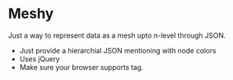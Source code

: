 # Meshy

Just a way to represent data as a mesh upto n-level through JSON.
  - Just provide a hierarchial JSON mentioning with node colors
  - Uses jQuery
  - Make sure your browser supports <canvas> tag.

